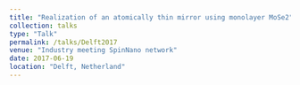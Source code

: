 ```yaml
---
title: "Realization of an atomically thin mirror using monolayer MoSe2"
collection: talks
type: "Talk"
permalink: /talks/Delft2017
venue: "Industry meeting SpinNano network"
date: 2017-06-19
location: "Delft, Netherland"
---
```


